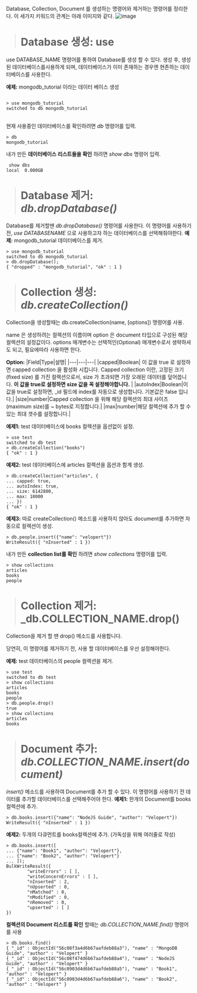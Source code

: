  Database, Collection, Document 를 생성하는 명령어와 제거하는 명령어를 정리한다. 이 세가지 키워드의 관계는 아래 이미지와 같다.
 ![image](https://user-images.githubusercontent.com/91245647/141029742-ecd71b1b-c04f-4fa4-9ee8-71190cdaaab2.png)

> # Database 생성: use
use DATABASE_NAME 명령어를 통하여 Database를 생성 할 수 있다.
생성 후, 생성된 데이터베이스를사용하게 되며,  데이터베이스가 이미 존재하는 경우엔 현존하는 데이터베이스를 사용한다.

__예제:__ mongodb_tutorial 이라는 데이터 베이스 생성
<pre>
<code>
> use mongodb_tutorial
switched to db mongodb_tutorial
</code>
</pre>

현재 사용중인 데이터베이스를 확인하려면 _db_ 명령어를 입력.
<pre><code>> db
mongodb_tutorial</code></pre>

내가 만든 __데이터베이스 리스트들을 확인__ 하려면 _show dbs_ 명령어 입력.
<pre><code> show dbs
local  0.000GB</code></pre>

> # Database 제거: _db.dropDatabase()_
Database를 제거할땐 _db.dropDatabase()_ 명령어를 사용한다.
이 명령어를 사용하기 전, _use DATABASENAME_ 으로 사용하고자 하는 데이터베이스를 선택해줘야한다.
__예제:__ mongodb_tutorial 데이터베이스를 제거.
<pre><code>> use mongodb_tutorial
switched to db mongodb_tutorial
> db.dropDatabase();
{ "dropped" : "mongodb_tutorial", "ok" : 1 }</code></pre>

> # Collection 생성: _db.createCollection()_
Collection을 생성할때는 db.createCollection(name, [options]) 명령어를 사용.

name 은 생성하려는 컬렉션의 이름이며 option 은 document 타입으로 구성된 해당 컬렉션의 설정값이다.
options 매개변수는 선택적인(Optional) 매개변수로서 생략하셔도 되고, 필요에따라 사용하면 한다.

__Option:__ 
|Field|Type|설명|
|---|---|---|
|capped|Boolean|	이 값을 true 로 설정하면 capped collection 을 활성화 시킵니다. Capped collection 이란, 고정된 크기(fixed size) 를 가진 컬렉션으로서, size 가 초과되면 가장 오래된 데이터를 덮어씁니다. __이 값을 true로 설정하면 size 값을 꼭 설정해야합니다.__ |
|autoIndex|Boolean|이 값을 true로 설정하면, \_id 필드에 index를 자동으로 생성합니다. 기본값은 false 입니다.|
|size|number|Capped collection 을 위해 해당 컬렉션의 최대 사이즈(maximum size)를 ~ bytes로 지정합니다.|
|max|number|해당 컬렉션에 추가 할 수 있는 최대 갯수를 설정합니다.|

__예제1:__ test 데이터베이스에 books 컬렉션을 옵션없이 설정.
<pre><code>> use test
switched to db test
> db.createCollection("books")
{ "ok" : 1 }</code></pre>

__예제2:__ test 데이터베이스에 articles 컬렉션을 옵션과 함계 생성.
<pre><code>> db.createCollection("articles", {
... capped: true,
... autoIndex: true,
... size: 6142800,
... max: 10000
... })
{ "ok" : 1 }</code></pre>

__예제3:__ 따로 createCollection() 메소드를 사용하지 않아도 document를 추가하면 자동으로 컬렉션이 생성.
<pre><code>> db.people.insert({"name": "velopert"})
WriteResult({ "nInserted" : 1 })</code></pre>

내가 만든 __collection list를 확인__ 하려면 _show collections_ 명령어를 입력.
<pre><code>> show collections
articles
books
people</code></pre>

> # Collection 제거: _db.COLLECTION_NAME.drop()
Collection을 제거 할 땐 drop()  메소드를 사용합니다.

당연히, 이 명령어를 제거하기 전, 사용 할 데이터베이스를 우선 설정해야한다.

__예제:__ test 데이터베이스의 people 컬렉션을 제거.
<pre><code>> use test
switched to db test
> show collections
articles
books
people
> db.people.drop()
true
> show collections
articles
books</code></pre>

> # Document 추가: _db.COLLECTION_NAME.insert(document)_
_insert()_ 메소드를 사용하여 Document를 추가 할 수 있다.
이 명령어를 사용하기 전 데이터를 추가할 데이터베이스를 선택해주어야 한다.
__예제1:__ 한개의 Document를 books 컬렉션에 추가.
<pre><code>> db.books.insert({"name": "NodeJS Guide", "author": "Velopert"})
WriteResult({ "nInserted" : 1 })</code></pre>

__예제2:__ 두개의 다큐먼트를 books컬렉션에 추가. (가독성을 위해 여러줄로 작성)
<pre><code>> db.books.insert([
... {"name": "Book1", "author": "Velopert"},
... {"name": "Book2", "author": "Velopert"}
... ]);
BulkWriteResult({
        "writeErrors" : [ ],
        "writeConcernErrors" : [ ],
        "nInserted" : 2,
        "nUpserted" : 0,
        "nMatched" : 0,
        "nModified" : 0,
        "nRemoved" : 0,
        "upserted" : [ ]
})</code></pre>

__컬렉션의 Document 리스트를 확인__ 할때는 _db.COLLECTION_NAME.find()_ 명령어를 사용
<pre><code>> db.books.find()
{ "_id" : ObjectId("56c08f3a4d6b67aafdeb88a3"), "name" : "MongoDB Guide", "author" : "Velopert" }
{ "_id" : ObjectId("56c08f474d6b67aafdeb88a4"), "name" : "NodeJS Guide", "author" : "Velopert" }
{ "_id" : ObjectId("56c0903d4d6b67aafdeb88a5"), "name" : "Book1", "author" : "Velopert" }
{ "_id" : ObjectId("56c0903d4d6b67aafdeb88a6"), "name" : "Book2", "author" : "Velopert" }</code></pre>
